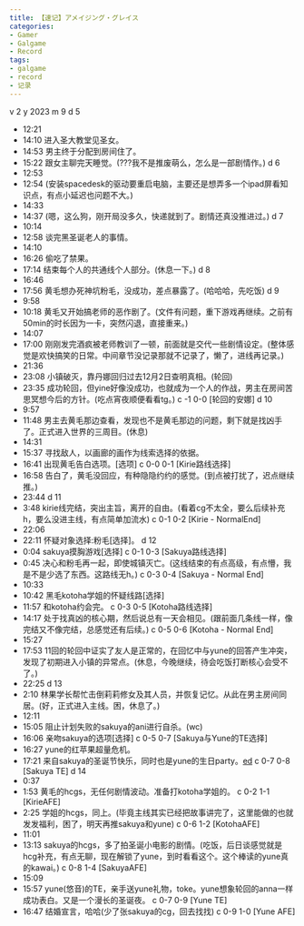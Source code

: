 ```yaml
---
title: 【速记】アメイジング・グレイス
categories:
- Gamer
- Galgame
- Record
tags:
- galgame
- record
- 记录
---
```

v 2
y 2023
m 9
d 5
- 12:21
- 14:10
进入圣大教堂见圣女。
- 14:53
男主终于分配到房间住了。
- 15:22
跟女主聊完天睡觉。(???我不是推废萌么，怎么是一部剧情作。)
d 6
- 12:53
- 12:54
(安装spacedesk的驱动要重启电脑，主要还是想弄多一个ipad屏看知识点，有点小延迟也问题不大。)
- 14:33
- 14:37
(嗯，这么狗，刚开局没多久，快递就到了。剧情还真没推进过。)
d 7
- 10:14
- 12:58
谈完黑圣诞老人的事情。
- 14:10
- 16:26
偷吃了禁果。
- 17:14
结束每个人的共通线个人部分。(休息一下。)
d 8
- 16:46
- 17:56
黄毛想办死神坑粉毛，没成功，差点暴露了。(哈哈哈，先吃饭)
d 9
- 9:58
- 10:18
黄毛又开始搞老师的恶作剧了。(文件有问题，重下游戏再继续。之前有50min的时长因为一卡，突然闪退，直接重来。)
- 14:07
- 17:00
刚刚发完酒疯被老师教训了一顿，前面就是交代一些剧情设定。(整体感觉是欢快搞笑的日常。中间章节没记录那就不记录了，懒了，进线再记录。)
- 21:36
- 23:08
小镇破灭，靠丹娜回归过去12月2日查明真相。(轮回)
- 23:35
成功轮回，但yine好像没成功，也就成为一个人的作战，男主在房间苦思冥想今后的方针。(吃点宵夜顺便看看tg。)
c -1 0-0 [轮回的安娜]
d 10
- 9:57
- 11:48
男主去黄毛那边查看，发现也不是黄毛那边的问题，剩下就是找凶手了。正式进入世界的三周目。(休息)
- 14:31
- 15:37
寻找敌人，以画廊的画作为线索选择的依据。
- 16:41
出现黄毛告白选项。[选项]
c 0-0 0-1 [Kirie路线选择]
- 16:58
告白了，黄毛没回应，有种隐隐约约的感觉。(到点被打扰了，迟点继续推。)
- 23:44
d 11
- 3:48
kirie线完结，突出主旨，离开的自由。(看着cg不太全，要么后续补充h，要么没进主线，有点简单加流水)
c 0-1 0-2 [Kirie - NormalEnd]
- 22:06
- 22:11
怀疑对象选择:粉毛[选择]。
d 12
- 0:04
sakuya摸胸游戏[选择]
c 0-1 0-3 [Sakuya路线选择]
- 0:45
决心和粉毛再一起，即使城镇灭亡。(这线结束的有点高级，有点懵，我是不是少选了东西。这路线无h。)
c 0-3 0-4 [Sakuya - Normal End]
- 10:33
- 10:42
黑毛kotoha学姐的怀疑线路[选择]
- 11:57
和kotoha约会完。
c 0-3 0-5 [Kotoha路线选择]
- 14:17
处于找真凶的核心期，然后说总有一天会相见。(跟前面几条线一样，像完结又不像完结，总感觉还有后续。)
c 0-5 0-6 [Kotoha - Normal End]
- 15:27
- 17:53
11回的轮回中证实了友人是正常的，在回忆中与yune的回答产生冲突，发现了初期进入小镇的异常点。(休息，今晚继续，待会吃饭打断核心会受不了。)
- 22:25
d 13
- 2:10
林果学长帮忙击倒莉莉修女及其人员，并恢复记忆。从此在男主房间同居。(好，正式进入主线。困，休息了。)
- 12:11
- 15:05
阻止计划失败的sakuya的ani进行自杀。(wc)
- 16:06
亲吻sakuya的选项[选择]
c 0-5 0-7 [Sakuya与Yune的TE选择]
- 16:27
yune的红苹果超量危机。
- 17:21
来自sakuya的圣诞节快乐，同时也是yune的生日party。[ed](开启后日谈模式。休息了，今晚再推，估计yune和sakuya是后日谈的重量级人物。)
c 0-7 0-8 [Sakuya TE]
d 14
- 0:37
- 1:53
黄毛的hcgs，无任何剧情波动。准备打kotoha学姐的。
c 0-2 1-1 [KirieAFE]
- 2:25
学姐的hcgs，同上。(毕竟主线其实已经把故事讲完了，这里能做的也就发发福利，困了，明天再推sakuya和yune)
c 0-6 1-2 [KotohaAFE]
- 11:01
- 13:13
sakuya的hcgs，多了拍圣诞小电影的剧情。(吃饭，后日谈感觉就是hcg补充，有点无聊，现在解锁了yune，到时看看这个。这个棒读的yune真的kawai。)
c 0-8 1-4 [SakuyaAFE]
- 15:09
- 15:57
yune(悠音)的TE，亲手送yune礼物，toke。yune想象轮回的anna一样成功表白。又是一个漫长的圣诞夜。
c 0-7 0-9 [Yune TE]
- 16:47
结婚宣言，哈哈(少了张sakuya的cg，回去找找)
c 0-9 1-0 [Yune AFE]